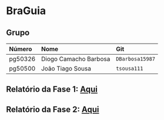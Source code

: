 # BraGuia

## Grupo

| Número  | Nome                  | Git             |
| :------ | :-------------------- | :-------------- |
| pg50326 | Diogo Camacho Barbosa | `DBarbosa15987` |
| pg50500 | João Tiago Sousa      | `tsousa111`     |

## Relatório da Fase 1: [Aqui](https://github.com/DBarbosa15987/BraGuia/blob/main/braguia-android-native/Relat%C3%B3rio.pdf)

## Relatório da Fase 2: [Aqui](https://github.com/DBarbosa15987/BraGuia/blob/main/braguia-react-native/relatorio.pdf)
